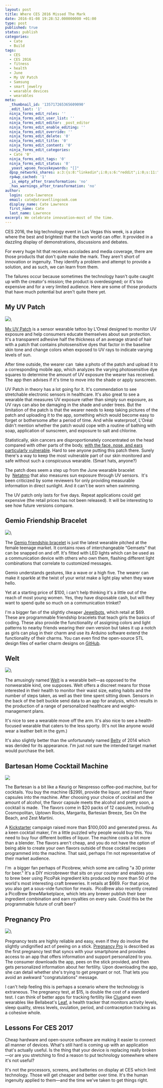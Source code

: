 ```yaml
---
layout: post
title: Where CES 2016 Missed The Mark
date: 2016-01-08 19:28:52.000000000 +01:00
type: post
published: true
status: publish
categories:
  - Cate
  - Build
tags:
  - CES
  - CES 2016
  - fitness
  - health
  - June
  - My UV Patch
  - Samsung
  - smart jewelry
  - wearable devices
  - wearables
meta:
  _thumbnail_id: '135717265365609090'
  _edit_last: '1'
  ninja_forms_edit_roles: ''
  ninja_forms_edit_user_list: ''
  ninja_forms_edit_editor: _post_editor
  ninja_forms_edit_enable_editing: ''
  ninja_forms_edit_override: ''
  ninja_forms_edit_delete: '0'
  ninja_forms_edit_title: '0'
  ninja_forms_edit_content: '0'
  ninja_forms_edit_categories:
  - Cate '0'
  ninja_forms_edit_tags: '0'
  ninja_forms_edit_status: '0'
  _yoast_wpseo_focuskeywords: "[]"
  dpsp_networks_shares: a:3:{s:8:"linkedin";i:0;s:6:"reddit";i:0;s:11:"google-plus";i:0;}
  rp4wp_cached: '1'
  _is_empty_after_transformation: 'no'
  _has_warnings_after_transformation: 'no'
author:
  login: cate-lawrence
  email: cate@atravellingcook.com
  display_name: Cate Lawrence
  first_name: Cate
  last_name: Lawrence
excerpt: We celebrate innovation—most of the time.
---
```

CES 2016, the big technology event in Las Vegas this week, is a place
where the best and brightest that the tech world can offer. It provided
in a dazzling display of demonstrations, discussions and debates.

For every huge hit that receives accolades and media coverage, there are
those products that don't quite make the mark. They aren't short of
innovation or ingenuity. They identify a problem and attempt to provide
a solution, and as such, we can learn from them.

The failures occur because sometimes the technology hasn't quite caught
up with the creator's mission; the product is overdesigned; or it's too
expensive and for a very limited audience. Here are some of those
products that have much potential but aren't quite there yet.

My UV Patch
-----------

![](rw-import/MTM1NzE3MjY0NTYwMjM3MTg3-2.jpg)\

[My UV
Patch](http://www.prnewswire.com/news-releases/loreal-debuts-first-ever-stretchable-electronic-uv-monitor-at-the-2016-consumer-electronics-show-300200110.html)
is a sensor wearable tattoo by L'Oreal designed to monitor UV exposure
and help consumers educate themselves about sun protection. It's a
transparent adhesive half the thickness of an average strand of hair
with a patch that contains photosensitive dyes that factor in the
baseline skin tone and change colors when exposed to UV rays to indicate
varying levels of sun.

After time outside, the wearer can  take a photo of the patch and upload
it to a corresponding mobile app, which analyzes the varying
photosensitive dye squares to determine the amount of UV exposure the
wearer has received. The app then advises if it's time to move into the
shade or apply sunscreen.

UV Patch in theory has a lot going for it. It's commendation to see
stretchable electronic sensors in healthcare. It's also great to see a
wearable that measures UV exposure rather than simply sun exposure, as
UV rays can also be damaging in the shade and under trees. But the
limitation of the patch is that the wearer needs to keep taking pictures
of the patch and uploading it to the app, something which would become
easy to forget or bothersome after a period of time. And while
waterproof, L'Oréal didn't mention whether the patch would cope with a
routine of bathing with soap, application of sunscreen, and exposure to
salt and chlorine.

Statistically, skin cancers are disproportionately concentrated on the
head compared with other parts of the body, [with the face, nose, and
ears particularly
vulnerable](http://www.skincancer.org/prevention/sun-protection/shade/seek-the-shade).
Hard to see anyone putting this patch there. Surely there's a way to
keep the most vulnerable part of our skin monitored and safe without
such a conspicuous wearable. (Smart hats, anyone?)

The patch does seem a step up from the June wearable bracelet
by  [Netatmo](http://www.junebynetatmo.com/en-US/site) that also
measures sun exposure through UV sensors.  It's been criticized by some
reviewers for only providing measurable information in direct sunlight.
And it can't be worn when swimming.

The UV patch only lasts for five days. Repeat applications could get
expensive (the retail prices has not been released). It will be
interesting to see how future versions compare.

Gemio Friendship Bracelet
-------------------------

![](rw-import/MTM1NzE3OTM0ODQzNjExMTQ2-2.jpg)\

The [Gemio friendship bracelet](http://www.gogemio.com/) is just the
latest wearable pitched at the female teenage market. It contains rows
of interchangeable “Gemsets” that can be snapped on and off. It's fitted
with LED lights which can be used as a communication device with others
who own them, flashing different light combinations that correlate to
customized messages.

Gemio understands gestures, like a wave or a high five. The wearer can
make it sparkle at the twist of your wrist make a light play when they
wave hello.

Yet at a starting price of \$100, i can't help thinking it's a little
out of the reach of most young women. Yes, they have disposable cash,
but will they want to spend quite so much on a communication trinket?

I'm a bigger fan of the slightly
cheaper [Jewelbots](http://jewelbots.com/), which retail at \$69. These
are programmable friendship bracelets that teach girls the basics of
coding. These also provide the functionality of assigning colors and
light patterns to nearby friends wearing their own version but takes it
up a notch as girls can plug in their charm and use its Arduino software
extend the functionality of their charms. You can even find the
open-source STL design files of earlier charm designs on
[GitHub](https://github.com/Jewelbots/jewelbots-charms).

Welt
----

![](rw-import/MTM1NzE4NjA3MDA2MDAzMTcw-2.jpg)\

The amusingly named
[Welt](http://news.samsung.com/global/samsung-to-showcase-three-creative-lab-projects-for-the-first-time-at-ces-2016) is
a wearable belt—as opposed to the nonwearable kind, one supposes. Welt
offers a discreet means for those interested in their health to monitor
their waist size, eating habits and the number of steps taken, as well
as their time spent sitting down. Sensors in the back of the belt buckle
send data to an app for analysis, which results in the production of a
range of personalized healthcare and weight-management plans.

It's nice to see a wearable move off the arm. It's also nice to see a
health-focused wearable that caters to the less sporty. (It's not like
anyone would wear a leather belt in the gym.)

It's also slightly better than the unfortunately named
[Belty](http://www.wearbelty.com/) of 2014 which was derided for its
appearance. I'm just not sure the intended target market would purchase
the belt.

Bartesan Home Cocktail Machine
------------------------------

![](rw-import/MTM1NzE4OTcxNTQxMzUyNDE4-2.png)

The Bartesan is a bit like a Keurig or Nespresso coffee-pod machine, but
for cocktails. You buy the machine (\$299), provide the liquor, and
insert flavor capsules into the machine. After choosing your choice of
cocktail and the amount of alcohol, the flavor capsule meets the alcohol
and pretty soon, a cocktail is made.  The flavors come in \$20 packs of
12 capsules, including Cosmopolitan, Uptown Rocks, Margarita, Bartesian
Breeze, Sex On the Beach, and Zest Martini.

A [Kickstarter](https://www.kickstarter.com/projects/1384275386/bartesian-the-first-capsule-cocktail-machine/description) campaign
raised more than \$100,000 and generated press. As a keen cocktail
maker, I'm a little puzzled why people would buy this. You need to buy
four different bottles of liquor. The machine costs a lot more than a
blender. The flavors aren't cheap, and you do not have the option of
being able to create your own flavors outside of those cocktail recipes
programmed into the machine. That said, perhaps I'm not representative
of their market audience.

I'm  a bigger fan perhaps of Picobrew, which some are calling "a 3D
printer for beer." It's a DIY microbrewer that sits on your counter and
enables you to brew beer using PicoPak ingredient kits produced by more
than 50 of the world's most interesting craft breweries. It retails at
\$669. For that price, you also get a sous-vide function for
meals.  PicoBrew also recently created a PicoBrew BrewMarketplace, which
lets any brewer publish their beer ingredient combination and earn
royalties on every sale. Could this be the programmable future of craft
beer?

Pregnancy Pro
-------------

![](rw-import/MTM1NzE5MzE5MTY1MjE3NDEx-2.jpg)\

Pregnancy tests are highly reliable and easy, even if they do involve
the slightly undignified act of peeing on a stick. [Pregnancy
Pro](http://www.firstresponse.com/en) is described as the first
pregnancy test that syncs with your smartphone and provides access to an
app that offers information and support personalized to you. The
consumer downloads the app, pees on the stick provided, and then gets
personalized information about her fertility. Upon downloading the app,
she can detail whether she's trying to get pregnant or not. That lets
you avoid an awkward "congratulations" message.

I can't help feeling this is perhaps a scenario where the technology is
extraneous. The pregnancy test, at \$15, is double the cost of a
standard test. I can think of better apps for tracking fertility like
[Clue](https://helloclue.com/)and even wearables like Bellabeat's
[Leaf](https://www.bellabeat.com/), a health tracker that monitors
activity levels, sleep quality, stress levels, ovulation, period, and
contraception tracking as a cohesive whole.

Lessons For CES 2017
--------------------

Cheap hardware and open-source software are making it easier to connect
all manner of devices. What's still hard is coming up with an
application that's actually useful. Is the thing that your device is
replacing really broken—or are you stretching to find a reason to put
technology somewhere where it's not useful?

It's not the processors, screens, and batteries on display at CES which
limit technology. Those will get cheaper and better over time. It's the
human ingenuity applied to them—and the time we've taken to get things
right.
